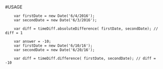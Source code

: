 #USAGE

		var firstDate = new Date('6/4/2016');
		var secondDate = new Date('6/3/2016');

		var diff = timeDiff.absoluteDifference(	firstDate, secondDate); // diff = 1

		var answer = -10;
		var firstDate = new Date('6/10/16');
		var secondDate = new Date('6/20/16');

		var diff = timeDiff.difference( firstDate, secondDate); // diff = -10

